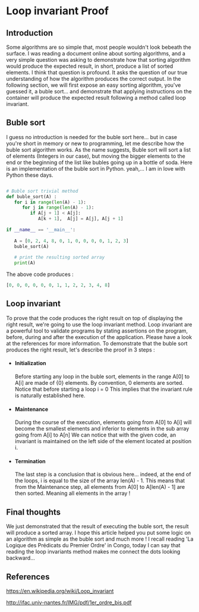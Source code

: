 
# Loop invariant Proof

## Introduction

Some algorithms are so simple that, most people wouldn't look bebeath the surface.
I was reading a document online about sorting algorithms, and a very simple question was asking
to demonstrate how that sorting algorithm would produce the expected result, in short, produce a list of sorted elements.
I think that question is profound. It asks the question of our true understanding of how the algorithm produces the correct output.
In the following section, we will first expose an easy sorting algorithm, you've guessed it, a buble sort... and 
demonstrate that applying instructions on the container will produce the expected result following a method called loop invariant.

## Buble sort

I guess no introduction is needed for the buble sort here... but in case you're short in memory or new to programming,
let me describe how the buble sort algorithm works.
As the name suggests, Buble sort will sort a list of elements (Integers in our case), but moving the bigger elements to the end or the beginning of the list like bubles going up in a bottle of soda.
Here is an implementation of the buble sort in Python. yeah,... I am in love with Python these days.

```python

# Buble sort trivial method
def buble_sort(A) :
   for i in range(len(A) - 1):
      for j in range(len(A) - 1):
         if A[j + 1] < A[j]:
            A[k + 1],  A[j] = A[j], A[j + 1]
            
if __name__ == '__main__':
 
   A = [0, 2, 4, 8, 0, 1, 0, 0, 0, 0, 1, 2, 3]
   buble_sort(A)
   
   # print the resulting sorted array
   print(A)
```

The above code produces  :

```python
[0, 0, 0, 0, 0, 0, 1, 1, 2, 2, 3, 4, 8]
```

## Loop invariant

To prove that the code produces the right result on top of displaying the right result, we're going to use the loop invariant method. Loop invariant are a powerful tool to validate programs by stating assertions on the program, before, during and after the execution of the application. Please have a look at the references for more information.
To demonstrate that the buble sort produces the right result, let's describe the proof in 3 steps :

- #### Initialization
  Before starting any loop in the buble sort, elements in the range A[0] to A[i] are made of {0} elements.
  By convention, 0 elements are sorted. Notice that before starting a loop i = 0
  This implies that the invariant rule is naturally established here.
  
- #### Maintenance
  During the course of the execution, elements going from A[0] to A[i] will become the smallest elements and inferior to elements in the sub array going from A[i] to A[n]
  We can notice that with the given code, an invariant is maintained on the left side of the element located at position i.
  
- #### Termination
  The last step is a conclusion that is obvious here... indeed, at the end of the loops, i is equal to the size of the array len(A) - 1.
  This means that from the Maintenance step, all elements from A[0] to A[len(A) - 1] are then sorted. Meaning all elements in the array !


## Final thoughts

We just demonstrated that the result of executing the buble sort, the result will produce a sorted array. I hope this article helped you put some logic on an algorithm as simple as the buble sort and much more !
I recall reading 'La Logique des Prédicats du Premier Ordre' in Congo, today I can say that reading the loop invariants method makes me connect the dots looking backward... 


## References

https://en.wikipedia.org/wiki/Loop_invariant

http://ifac.univ-nantes.fr/IMG/pdf/1er_ordre_bis.pdf
